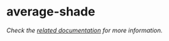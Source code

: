 # average-shade

_Check the [related documentation](https://swiss-ai-center.github.io/swiss-ai-center/reference/average-shade) for more information._
